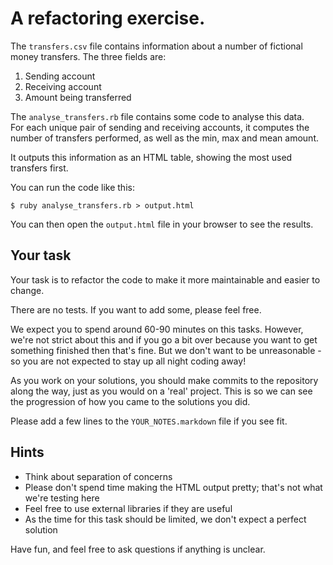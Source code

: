 # A refactoring exercise.

The `transfers.csv` file contains information about a number of fictional money transfers. The three fields are:

1. Sending account
2. Receiving account
3. Amount being transferred

The `analyse_transfers.rb` file contains some code to analyse this data.  
For each unique pair of sending and receiving accounts, it computes the number of transfers performed, as well as the min, max and mean amount.

It outputs this information as an HTML table, showing the most used transfers first.

You can run the code like this:

    $ ruby analyse_transfers.rb > output.html

You can then open the `output.html` file in your browser to see the results.

## Your task

Your task is to refactor the code to make it more maintainable and easier to change.

There are no tests. If you want to add some, please feel free.

We expect you to spend around 60-90 minutes on this tasks. However, we're not strict about this and if you go a bit over because you want to get something finished then that's fine. But we don't want to be unreasonable - so you are not expected to stay up all night coding away!

As you work on your solutions, you should make commits to the repository along the way, just as you would on a 'real' project. This is so we can see the progression of how you came to the solutions you did.

Please add a few lines to the `YOUR_NOTES.markdown` file if you see fit.

## Hints

* Think about separation of concerns
* Please don't spend time making the HTML output pretty; that's not what we're testing here
* Feel free to use external libraries if they are useful
* As the time for this task should be limited, we don't expect a perfect solution

Have fun, and feel free to ask questions if anything is unclear.
